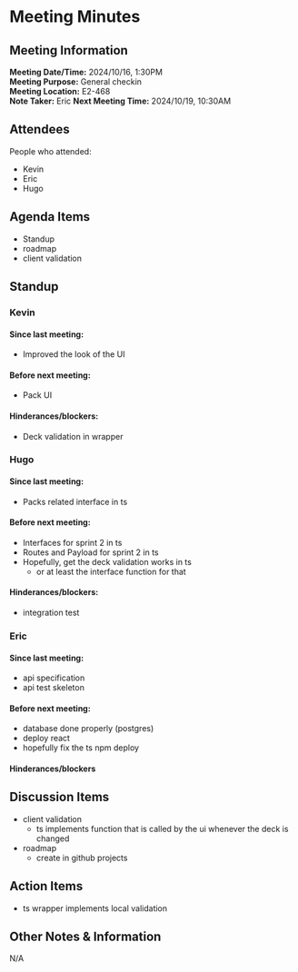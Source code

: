 # Meeting Minutes
## Meeting Information
**Meeting Date/Time:** 2024/10/16, 1:30PM  
**Meeting Purpose:** General checkin  
**Meeting Location:** E2-468  
**Note Taker:** Eric
**Next Meeting Time:** 2024/10/19, 10:30AM

## Attendees
People who attended:
- Kevin
- Eric
- Hugo

## Agenda Items
- Standup
- roadmap
- client validation

## Standup
### Kevin
#### Since last meeting:
- Improved the look of the UI

#### Before next meeting:
- Pack UI

#### Hinderances/blockers:
- Deck validation in wrapper

### Hugo
#### Since last meeting:
- Packs related interface in ts

#### Before next meeting:
- Interfaces for sprint 2 in ts
- Routes and Payload for sprint 2 in ts
- Hopefully, get the deck validation works in ts
    - or at least the interface function for that

#### Hinderances/blockers:
- integration test

### Eric
#### Since last meeting:
- api specification
- api test skeleton

#### Before next meeting:
- database done properly (postgres)
- deploy react
- hopefully fix the ts npm deploy

#### Hinderances/blockers

## Discussion Items
- client validation
    - ts implements function that is called by the ui whenever the deck is changed
- roadmap
    - create in github projects

## Action Items
- ts wrapper implements local validation

## Other Notes & Information
N/A
